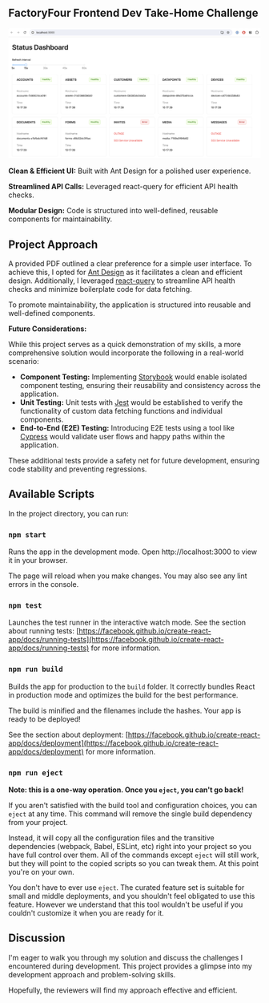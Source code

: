 ## FactoryFour Frontend Dev Take-Home Challenge

![App Screenshot](public/app_screenshot.png)

**Clean & Efficient UI:** Built with Ant Design for a polished user experience.

**Streamlined API Calls:** Leveraged react-query for efficient API health checks.

**Modular Design:** Code is structured into well-defined, reusable components for maintainability.

## Project Approach

A provided PDF outlined a clear preference for a simple user interface. To achieve this, I opted for [Ant Design](https://ant.design/) as it facilitates a clean and efficient design. Additionally, I leveraged [react-query](https://tanstack.com/query/latest/docs/framework/react/overview) to streamline API health checks and minimize boilerplate code for data fetching.

To promote maintainability, the application is structured into reusable and well-defined components.

**Future Considerations:**

While this project serves as a quick demonstration of my skills, a more comprehensive solution would incorporate the following in a real-world scenario:

* **Component Testing:** Implementing [Storybook](https://storybook.js.org/) would enable isolated component testing, ensuring their reusability and consistency across the application.
* **Unit Testing:** Unit tests with [Jest](https://jestjs.io/) would be established to verify the functionality of custom data fetching functions and individual components.
* **End-to-End (E2E) Testing:** Introducing E2E tests using a tool like [Cypress](https://www.cypress.io/) would validate user flows and happy paths within the application.

These additional tests provide a safety net for future development, ensuring code stability and preventing regressions.

## Available Scripts

In the project directory, you can run:

### `npm start`

Runs the app in the development mode. Open http://localhost:3000 to view it in your browser.

The page will reload when you make changes. You may also see any lint errors in the console.

### `npm test`

Launches the test runner in the interactive watch mode. See the section about running tests: [https://facebook.github.io/create-react-app/docs/running-tests](https://facebook.github.io/create-react-app/docs/running-tests) for more information.

### `npm run build`

Builds the app for production to the `build` folder. It correctly bundles React in production mode and optimizes the build for the best performance.

The build is minified and the filenames include the hashes. Your app is ready to be deployed!

See the section about deployment: [https://facebook.github.io/create-react-app/docs/deployment](https://facebook.github.io/create-react-app/docs/deployment) for more information.

### `npm run eject`

**Note: this is a one-way operation. Once you `eject`, you can't go back!**

If you aren't satisfied with the build tool and configuration choices, you can `eject` at any time. This command will remove the single build dependency from your project.

Instead, it will copy all the configuration files and the transitive dependencies (webpack, Babel, ESLint, etc) right into your project so you have full control over them. All of the commands except `eject` will still work, but they will point to the copied scripts so you can tweak them. At this point you're on your own.

You don't have to ever use `eject`. The curated feature set is suitable for small and middle deployments, and you shouldn't feel obligated to use this feature. However we understand that this tool wouldn't be useful if you couldn't customize it when you are ready for it.

## Discussion

I'm eager to walk you through my solution and discuss the challenges I encountered during development. This project provides a glimpse into my development approach and problem-solving skills.

Hopefully, the reviewers will find my approach effective and efficient.
